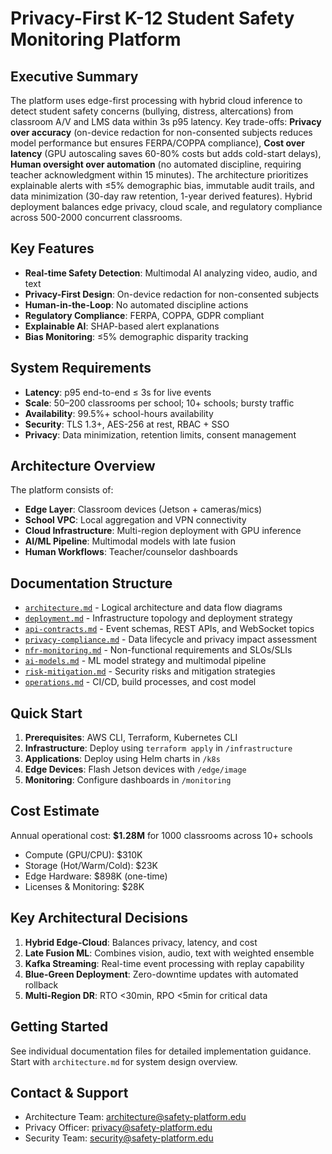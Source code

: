 # Privacy-First K-12 Student Safety Monitoring Platform

## Executive Summary

The platform uses edge-first processing with hybrid cloud inference to detect student safety concerns (bullying, distress, altercations) from classroom A/V and LMS data within 3s p95 latency. Key trade-offs: **Privacy over accuracy** (on-device redaction for non-consented subjects reduces model performance but ensures FERPA/COPPA compliance), **Cost over latency** (GPU autoscaling saves 60-80% costs but adds cold-start delays), **Human oversight over automation** (no automated discipline, requiring teacher acknowledgment within 15 minutes). The architecture prioritizes explainable alerts with ≤5% demographic bias, immutable audit trails, and data minimization (30-day raw retention, 1-year derived features). Hybrid deployment balances edge privacy, cloud scale, and regulatory compliance across 500-2000 concurrent classrooms.

## Key Features

- **Real-time Safety Detection**: Multimodal AI analyzing video, audio, and text
- **Privacy-First Design**: On-device redaction for non-consented subjects
- **Human-in-the-Loop**: No automated discipline actions
- **Regulatory Compliance**: FERPA, COPPA, GDPR compliant
- **Explainable AI**: SHAP-based alert explanations
- **Bias Monitoring**: ≤5% demographic disparity tracking

## System Requirements

- **Latency**: p95 end-to-end ≤ 3s for live events
- **Scale**: 50–200 classrooms per school; 10+ schools; bursty traffic
- **Availability**: 99.5%+ school-hours availability
- **Security**: TLS 1.3+, AES-256 at rest, RBAC + SSO
- **Privacy**: Data minimization, retention limits, consent management

## Architecture Overview

The platform consists of:
- **Edge Layer**: Classroom devices (Jetson + cameras/mics)
- **School VPC**: Local aggregation and VPN connectivity
- **Cloud Infrastructure**: Multi-region deployment with GPU inference
- **AI/ML Pipeline**: Multimodal models with late fusion
- **Human Workflows**: Teacher/counselor dashboards

## Documentation Structure

- [`architecture.md`](./architecture.md) - Logical architecture and data flow diagrams
- [`deployment.md`](./deployment.md) - Infrastructure topology and deployment strategy
- [`api-contracts.md`](./api-contracts.md) - Event schemas, REST APIs, and WebSocket topics
- [`privacy-compliance.md`](./privacy-compliance.md) - Data lifecycle and privacy impact assessment
- [`nfr-monitoring.md`](./nfr-monitoring.md) - Non-functional requirements and SLOs/SLIs
- [`ai-models.md`](./ai-models.md) - ML model strategy and multimodal pipeline
- [`risk-mitigation.md`](./risk-mitigation.md) - Security risks and mitigation strategies
- [`operations.md`](./operations.md) - CI/CD, build processes, and cost model

## Quick Start

1. **Prerequisites**: AWS CLI, Terraform, Kubernetes CLI
2. **Infrastructure**: Deploy using `terraform apply` in `/infrastructure`
3. **Applications**: Deploy using Helm charts in `/k8s`
4. **Edge Devices**: Flash Jetson devices with `/edge/image`
5. **Monitoring**: Configure dashboards in `/monitoring`

## Cost Estimate

Annual operational cost: **$1.28M** for 1000 classrooms across 10+ schools
- Compute (GPU/CPU): $310K
- Storage (Hot/Warm/Cold): $23K
- Edge Hardware: $898K (one-time)
- Licenses & Monitoring: $28K

## Key Architectural Decisions

1. **Hybrid Edge-Cloud**: Balances privacy, latency, and cost
2. **Late Fusion ML**: Combines vision, audio, text with weighted ensemble
3. **Kafka Streaming**: Real-time event processing with replay capability
4. **Blue-Green Deployment**: Zero-downtime updates with automated rollback
5. **Multi-Region DR**: RTO <30min, RPO <5min for critical data

## Getting Started

See individual documentation files for detailed implementation guidance. Start with `architecture.md` for system design overview.

## Contact & Support

- Architecture Team: architecture@safety-platform.edu
- Privacy Officer: privacy@safety-platform.edu  
- Security Team: security@safety-platform.edu